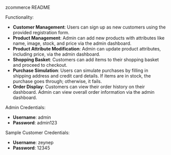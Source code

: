 zcommerce README

Functionality:

- **Customer Management**: Users can sign up as new customers using the provided registration form.
- **Product Management**: Admin can add new products with attributes like name, image, stock, and price via the admin dashboard.
- **Product Attribute Modification**: Admin can update product attributes, including price, via the admin dashboard.
- **Shopping Basket**: Customers can add items to their shopping basket and proceed to checkout.
- **Purchase Simulation**: Users can simulate purchases by filling in shipping address and credit card details. If items are in stock, the purchase goes through; otherwise, it fails.
- **Order Display**: Customers can view their order history on their dashboard. Admin can view overall order information via the admin dashboard.

Admin Credentials:

- **Username**: admin
- **Password**: admin123

Sample Customer Credentials:

- **Username**: zeynep
- **Password**: 12345